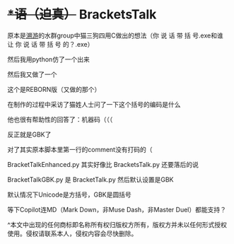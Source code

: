 # <s>*语（迫真）</s> BracketsTalk

原本是[溯游](https://www.bilibili.com/video/BV1nY4y1v7kp)的水群group中猫三狗四用C做出的想法（你 说 话 带 括 号.exe和谁 让 你 说 话 带 括 号 的？.exe）

然后我用python仿了一个出来

然后我又做了一个

这个是REBORN版（又做的那个）

在制作的过程中采访了猫姓人士问了一下这个括号的编码是什么

他也很有帮助性的回答了：机器码（（（

反正就是GBK了

对了其实原本脚本里第一行的comment没有打码的（

BracketTalkEnhanced.py 其实好像比 BracketsTalk.py 还要落后的说

BracketTalkGBK.py 是 BracketTalk.py 然后默认设置是GBK

默认情况下Unicode是方括号，GBK是圆括号

等下Copilot连MD（Mark Down，非Muse Dash，非Master Duel）都能支持？

^本文中出现的任何商标即名称所有权归版权方所有，版权方并未以任何形式授权使用。侵权请联系本人，侵权内容会尽快删除。